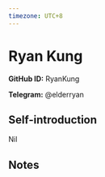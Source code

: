 ```yaml
---
timezone: UTC+8
---
```


# Ryan Kung

**GitHub ID:** RyanKung

**Telegram:** @elderryan

## Self-introduction

Nil

## Notes

<!-- Content_START -->


<!-- Content_END -->
